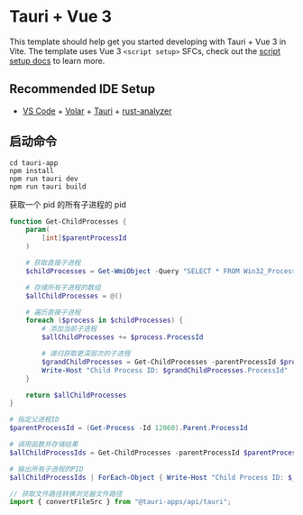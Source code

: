 # Tauri + Vue 3

This template should help get you started developing with Tauri + Vue 3 in Vite. The template uses Vue 3 `<script setup>` SFCs, check out the [script setup docs](https://v3.vuejs.org/api/sfc-script-setup.html#sfc-script-setup) to learn more.

## Recommended IDE Setup

- [VS Code](https://code.visualstudio.com/) + [Volar](https://marketplace.visualstudio.com/items?itemName=Vue.volar) + [Tauri](https://marketplace.visualstudio.com/items?itemName=tauri-apps.tauri-vscode) + [rust-analyzer](https://marketplace.visualstudio.com/items?itemName=rust-lang.rust-analyzer)

## 启动命令

```
cd tauri-app
npm install
npm run tauri dev
npm run tauri build
```

获取一个 pid 的所有子进程的 pid

```powershell
function Get-ChildProcesses {
    param(
        [int]$parentProcessId
    )

    # 获取直接子进程
    $childProcesses = Get-WmiObject -Query "SELECT * FROM Win32_Process WHERE ParentProcessId=$parentProcessId"

    # 存储所有子进程的数组
    $allChildProcesses = @()

    # 遍历直接子进程
    foreach ($process in $childProcesses) {
        # 添加当前子进程
        $allChildProcesses += $process.ProcessId

        # 递归获取更深层次的子进程
        $grandChildProcesses = Get-ChildProcesses -parentProcessId $process.ProcessId
        Write-Host "Child Process ID: $grandChildProcesses.ProcessId"
    }

    return $allChildProcesses
}

# 指定父进程ID
$parentProcessId = (Get-Process -Id 12060).Parent.ProcessId

# 调用函数并存储结果
$allChildProcessIds = Get-ChildProcesses -parentProcessId $parentProcessId

# 输出所有子进程的PID
$allChildProcessIds | ForEach-Object { Write-Host "Child Process ID: $_" }
```

```javascript
// 获取文件路径转换浏览器文件路径
import { convertFileSrc } from "@tauri-apps/api/tauri";
```
